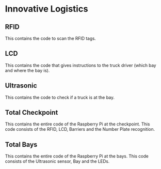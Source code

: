 # Innovative Logistics
## RFID
This contains the code to scan the RFID tags.
## LCD
This contains the code that gives instructions to the truck driver (which bay and where the bay is).
## Ultrasonic
This contains the code to check if a truck is at the bay.
## Total Checkpoint
This contains the entire code of the Raspberry Pi at the checkpoint. This code consists of the RFID, LCD, Barriers and the Number Plate recognition.
## Total Bays
This contains the entire code of the Raspberry Pi at the bays. This code consists of the Ultrasonic sensor, Bay and the LEDs.
